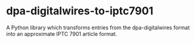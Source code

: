 # dpa-digitalwires-to-iptc7901
A Python library which transforms entries from the dpa-digitalwires format into an approximate IPTC 7901 article format.
